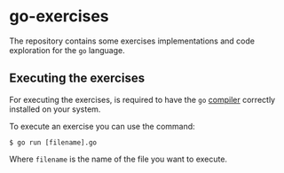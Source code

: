 # go-exercises

The repository contains some exercises implementations and code exploration for the `go` language.

## Executing the exercises

For executing the exercises, is required to have the `go` [compiler](https://golang.org/doc/install/source#go14) correctly installed on your system.

To execute an exercise you can use the command:

```
$ go run [filename].go
```

Where `filename` is the name of the file you want to execute.
